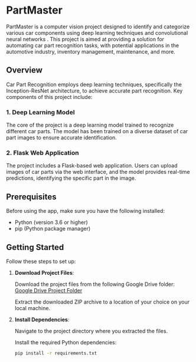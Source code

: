 # PartMaster

PartMaster is a computer vision project  designed to  identify and categorize various car components using deep learning techniques and convolutional neural networks . This project is aimed at providing a solution for automating car part recognition tasks, with potential applications in the automotive industry, inventory management, maintenance, and more.

## Overview

Car Part Recognition employs deep learning techniques, specifically the Inception-ResNet architecture, to achieve accurate part recognition. Key components of this project include:

### 1. Deep Learning Model

The core of the project is a deep learning model trained to recognize different car parts. The model has been trained on a diverse dataset of car part images to ensure accurate identification.

### 2. Flask Web Application

The project includes a  Flask-based web application. Users can upload images of car parts via the web interface, and the model provides real-time predictions, identifying the specific part in the image.
## Prerequisites

Before using the app, make sure you have the following installed:

- Python (version 3.6 or higher)
- pip (Python package manager)

## Getting Started

Follow these steps to set up:

1. **Download Project Files**:

   Download the project files from the following Google Drive folder: [Google Drive Project Folder](https://drive.google.com/drive/folders/1SfCNkofSfip6KsEe3v9VULVN22nAFodM?usp=sharing)

   Extract the downloaded ZIP archive to a location of your choice on your local machine.

2. **Install Dependencies**:

   Navigate to the project directory where you extracted the files.

   Install the required Python dependencies:

   ```bash
   pip install -r requirements.txt

  
